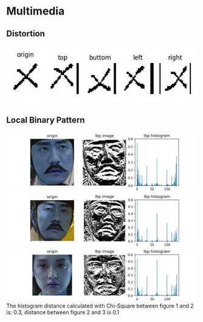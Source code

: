 # Multimedia
## Distortion
![](./readme_imgs/distortion.jpg?raw=true)
## Local Binary Pattern
![Figure1](./readme_imgs/lbp_a.jpg?raw=true)
![Figure1](./readme_imgs/lbp_b.jpg?raw=true)
![Figure1](./readme_imgs/lbp_c.jpg?raw=true)
The histogram distance calculated with Chi-Square between figure 1 and 2 is: 0.3, distance between figure 2 and 3 is 0.1
